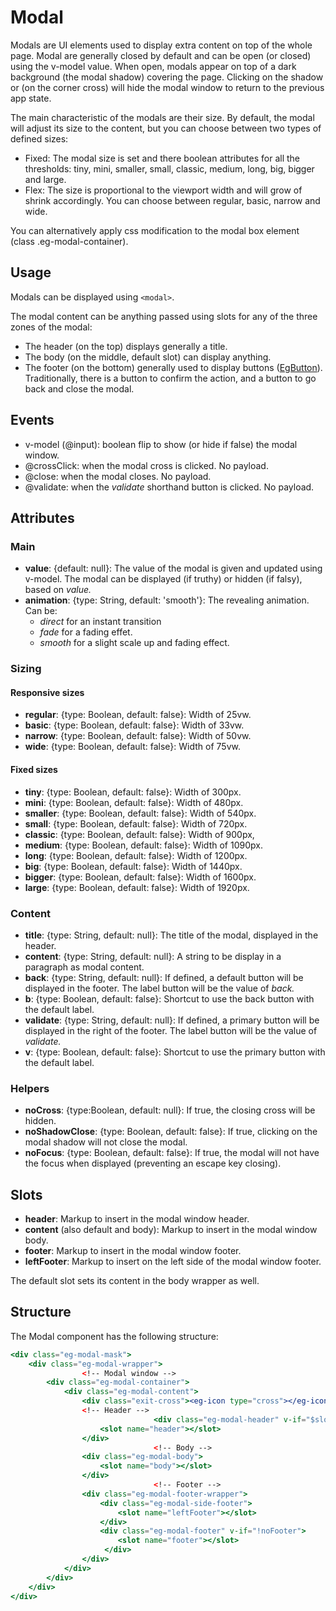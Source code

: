 # Modal

Modals are UI elements used to display extra content on top of the whole page. Modal are generally closed by default and can be open (or closed) using the v-model value. When open, modals appear on top of a dark background (the modal shadow) covering the page. Clicking on the shadow or (on the corner cross) will hide the modal window to return to the previous app state.

The main characteristic of the modals are their size. By default, the modal will adjust its size to the content, but you can choose between two types of defined sizes:

- Fixed: The modal size is set and there boolean attributes for all the thresholds: tiny, mini, smaller, small, classic, medium, long, big, bigger and large.
- Flex: The size is proportional to the viewport width and will grow of shrink accordingly. You can choose between regular, basic, narrow and wide.

You can alternatively apply css modification to the modal box element (class .eg-modal-container).

## Usage

Modals can be displayed using `<modal>`.

The modal content can be anything passed using slots for any of the three zones of the modal:

- The header (on the top) displays generally a title.
- The body (on the middle, default slot) can display anything.
- The footer (on the bottom) generally used to display buttons ([EgButton](https://github.com/misurida/eg-elements/blob/master/doc/EgButton.md)). Traditionally, there is a button to confirm the action, and a button to go back and close the modal.

## Events

- v-model (@input): boolean flip to show (or hide if false) the modal window.
- @crossClick: when the modal cross is clicked. No payload.
- @close: when the modal closes. No payload.
- @validate: when the *validate* shorthand button is clicked. No payload.

## Attributes

### Main

- **value**: {default: null}: The value of the modal is given and updated using v-model. The modal can be displayed (if truthy) or hidden (if falsy), based on *value.*
- **animation**: {type: String, default: 'smooth'}: The revealing animation. Can be:
    - *direct* for an instant transition
    - *fade* for a fading effet.
    - *smooth* for a slight scale up and fading effect.

### Sizing

#### Responsive sizes

- **regular**: {type: Boolean, default: false}: Width of 25vw.
- **basic**: {type: Boolean, default: false}: Width of 33vw.
- **narrow**: {type: Boolean, default: false}: Width of 50vw.
- **wide**: {type: Boolean, default: false}: Width of 75vw.

#### Fixed sizes

- **tiny**: {type: Boolean, default: false}: Width of 300px.
- **mini**: {type: Boolean, default: false}: Width of 480px.
- **smaller**: {type: Boolean, default: false}: Width of 540px.
- **small**: {type: Boolean, default: false}: Width of 720px.
- **classic**: {type: Boolean, default: false}: Width of 900px,
- **medium**: {type: Boolean, default: false}: Width of 1090px.
- **long**: {type: Boolean, default: false}: Width of 1200px.
- **big**: {type: Boolean, default: false}: Width of 1440px.
- **bigger**: {type: Boolean, default: false}: Width of 1600px.
- **large**: {type: Boolean, default: false}: Width of 1920px.

### Content

- **title**: {type: String, default: null}: The title of the modal, displayed in the header.
- **content**: {type: String, default: null}: A string to be display in a paragraph as modal content.
- **back**: {type: String, default: null}: If defined, a default button will be displayed in the footer. The label button will be the value of *back.*
- **b**: {type: Boolean, default: false}: Shortcut to use the back button with the default label.
- **validate**: {type: String, default: null}: If defined, a primary button will be displayed in the right of the footer. The label button will be the value of *validate.*
- **v**: {type: Boolean, default: false}: Shortcut to use the primary button with the default label.

### Helpers

- **noCross**: {type:Boolean, default: null}: If true, the closing cross will be hidden.
- **noShadowClose**: {type: Boolean, default: false}: If true, clicking on the modal shadow will not close the modal.
- **noFocus**: {type: Boolean, default: false}: If true, the modal will not have the focus when displayed (preventing an escape key closing).

## Slots

- **header**: Markup to insert in the modal window header.
- **content** (also default and body): Markup to insert in the modal window body.
- **footer**: Markup to insert in the modal window footer.
- **leftFooter**: Markup to insert on the left side of the modal window footer.

The default slot sets its content in the body wrapper as well.

## Structure

The Modal component has the following structure:

```jsx
<div class="eg-modal-mask">
    <div class="eg-modal-wrapper">
				<!-- Modal window -->
        <div class="eg-modal-container">
            <div class="eg-modal-content">
                <div class="exit-cross"><eg-icon type="cross"></eg-icon></div>
                <!-- Header -->
								<div class="eg-modal-header" v-if="$slots.header">
                    <slot name="header"></slot>
                </div>
								<!-- Body -->
                <div class="eg-modal-body">
                    <slot name="body"></slot>
                </div>
								<!-- Footer -->
                <div class="eg-modal-footer-wrapper">
                    <div class="eg-modal-side-footer">
                        <slot name="leftFooter"></slot>
                    </div>
                    <div class="eg-modal-footer" v-if="!noFooter">
                        <slot name="footer"></slot>
                     </div>
                </div>
            </div>
        </div>
    </div>
</div>
```